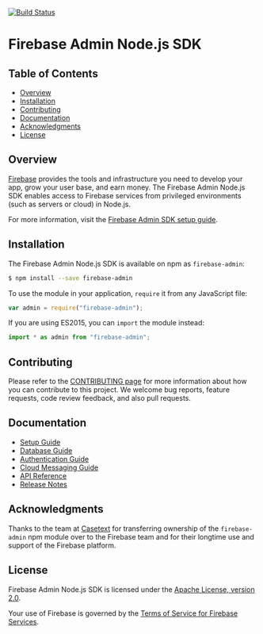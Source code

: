 [![Build Status](https://travis-ci.org/firebase/firebase-admin-node.svg?branch=master)](https://travis-ci.org/firebase/firebase-admin-node)

# Firebase Admin Node.js SDK


## Table of Contents

 * [Overview](#overview)
 * [Installation](#installation)
 * [Contributing](#contributing)
 * [Documentation](#documentation)
 * [Acknowledgments](#acknowledgments)
 * [License](#license)


## Overview

[Firebase](https://firebase.google.com) provides the tools and infrastructure
you need to develop your app, grow your user base, and earn money. The Firebase
Admin Node.js SDK enables access to Firebase services from privileged environments
(such as servers or cloud) in Node.js.

For more information, visit the
[Firebase Admin SDK setup guide](https://firebase.google.com/docs/admin/setup/).


## Installation

The Firebase Admin Node.js SDK is available on npm as `firebase-admin`:

```bash
$ npm install --save firebase-admin
```

To use the module in your application, `require` it from any JavaScript file:

```js
var admin = require("firebase-admin");
```

If you are using ES2015, you can `import` the module instead:

```js
import * as admin from "firebase-admin";
```


## Contributing

Please refer to the [CONTRIBUTING page](./CONTRIBUTING.md) for more information
about how you can contribute to this project. We welcome bug reports, feature
requests, code review feedback, and also pull requests.


## Documentation

* [Setup Guide](https://firebase.google.com/docs/admin/setup/)
* [Database Guide](https://firebase.google.com/docs/database/admin/start/)
* [Authentication Guide](https://firebase.google.com/docs/auth/admin/)
* [Cloud Messaging Guide](https://firebase.google.com/docs/cloud-messaging/admin/)
* [API Reference](https://firebase.google.com/docs/reference/admin/node/)
* [Release Notes](https://firebase.google.com/support/release-notes/admin/node/)


## Acknowledgments

Thanks to the team at [Casetext](https://casetext.com/) for transferring
ownership of the `firebase-admin` npm module over to the Firebase team
and for their longtime use and support of the Firebase platform.


## License

Firebase Admin Node.js SDK is licensed under the
[Apache License, version 2.0](http://www.apache.org/licenses/LICENSE-2.0).

Your use of Firebase is governed by the
[Terms of Service for Firebase Services](https://firebase.google.com/terms/).
